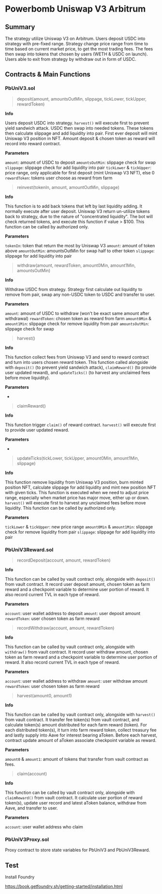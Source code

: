 # Powerbomb Uniswap V3 Arbitrum

## Summary

The strategy utilize Uniswap V3 on Arbitrum. Users deposit USDC into strategy with pre-fixed range. Strategy change price range from time to time based on current market price, to get the most trading fees. The fees then swap into tokens that chosen by users (WETH & USDC on launch). Users able to exit from strategy by withdraw out in form of USDC.

## Contracts & Main Functions

### PbUniV3.sol

> deposit(amount, amountsOutMin, slippage, tickLower, tickUpper, rewardToken)

**Info**

Users deposit USDC into strategy. `harvest()` will execute first to prevent yield sandwich attack. USDC then swap into needed tokens. These tokens then calculate slippage and add liquidity into pair. First ever deposit will mint Uniswap V3 position in NFT. Amount deposit & chosen token as reward will record into reward contract.

**Parameters**

`amount`: amount of USDC to deposit
`amountsOutMin`: slippage check for swap
`slippage`: slippage check for add liquidity into pair
`tickLower` & `tickUpper`: price range, only applicable for first deposit (mint Uniswap V3 NFT), else 0
`rewardToken`: tokens user choose as reward from farm

> reinvest(tokenIn, amount, amountOutMin, slippage)

**Info**

This function is to add back tokens that left by last liquidity adding. It normally execute after user deposit. Uniswap V3 return un-utilize tokens back to strategy, due to the nature of "concentrated liquidity". The bot will check returned tokens, and execute this function if value > $100. This function can be called by authorized only.

**Parameters**

`tokenIn`: token that return the most by Uniswap V3
`amount`: amount of token above
`amountOutMin`: amountsOutMin for swap half to other token
`slippage`: slippage for add liquidity into pair

> withdraw(amount, rewardToken, amount0Min, amount1Min, amountsOutMin)

**Info**

Withdraw USDC from strategy. Strategy first calculate out liquidity to remove from pair, swap any non-USDC token to USDC and transfer to user.

**Parameters**

`amount`: amount of USDC to withdraw (won't be exact same amount after withdrawal)
`rewardToken`: chosen token as reward from farm
`amount0Min` & `amount1Min`: slippage check for remove liquidity from pair
`amountsOutMin`: slippage check for swap

> harvest()

**Info**

This function collect fees from Uniswap V3 and send to reward contract and turn into users chosen reward token. This function called alongside with `deposit()` (to prevent yield sandwich attack), `claimReward()` (to provide user updated reward), and `updateTicks()` (to harvest any unclaimed fees before move liquidity).

**Parameters**

-

> claimReward()

**Info**

This function trigger `claim()` of reward contract. `harvest()` will execute first to provide user updated reward.

**Parameters**

-

> updateTicks(tickLower, tickUpper, amount0Min, amount1Min, slippage)

**Info**

This function remove liquidity from Uniswap V3 position, burn minted position NFT, calculate slippage for add liquidity and mint new position NFT with given ticks. This function is executed when we need to adjust price range, especially when market price has major move, either up or down. `harvest()` will execute first to harvest any unclaimed fees before move liquidity. This function can be called by authorized only.

**Parameters**

`tickLower` & `tickUpper`: new price range
`amount0Min` & `amount1Min`: slippage check for remove liquidity from pair
`slippage`: slippage for add liquidity into pair

### PbUniV3Reward.sol

> recordDeposit(account, amount, rewardToken)

**Info**

This function can be called by vault contract only, alongside with `deposit()` from vault contract. It record user deposit amount, chosen token as farm reward and a checkpoint variable to determine user portion of reward. It also record current TVL in each type of reward.

**Parameters**

`account`: user wallet address to deposit
`amount`: user deposit amount
`rewardToken`: user chosen token as farm reward

> recordWithdraw(account, amount, rewardToken)

**Info**

This function can be called by vault contract only, alongside with `withdraw()` from vault contract. It record user withdraw amount, chosen token as farm reward and a checkpoint variable to determine user portion of reward. It also record current TVL in each type of reward.

**Parameters**

`account`: user wallet address to withdraw
`amount`: user withdraw amount
`rewardToken`: user chosen token as farm reward

> harvest(amount0, amount1)

**Info**

This function can be called by vault contract only, alongside with `harvest()` from vault contract. It transfer fee token(s) from vault contract, and calculate token(s) amount distributed for each farm reward (token). For each distributed token(s), it turn into farm reward token, collect treasury fee and lastly supply into Aave for interest bearing aToken. Before each harvest, contract update amount of aToken associate checkpoint variable as reward.

**Parameters**

`amount0` & `amount1`: amount of tokens that transfer from vault contract as fees.

> claim(account)

**Info**

This function can be called by vault contract only, alongside with `claimReward()` from vault contract. It calculate user portion of reward token(s), update user record and latest aToken balance, withdraw from Aave, and transfer to user.

**Parameters**

`account`: user wallet address who claim

### PbUniV3Proxy.sol

Proxy contract to store state variables for PbUniV3 and PbUniV3Reward.

## Test

Install Foundry

https://book.getfoundry.sh/getting-started/installation.html

